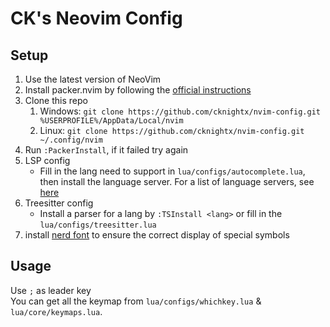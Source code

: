 # CK's Neovim Config

## Setup
1. Use the latest version of NeoVim
1. Install packer.nvim by following the [official instructions](https://github.com/wbthomason/packer.nvim#quickstart)
1. Clone this repo
   1. Windows: `git clone https://github.com/cknightx/nvim-config.git %USERPROFILE%/AppData/Local/nvim`
   1. Linux: `git clone https://github.com/cknightx/nvim-config.git ~/.config/nvim`
1. Run `:PackerInstall`, if it failed try again
1. LSP config
   * Fill in the lang need to support in `lua/configs/autocomplete.lua`, then install the language server. For a list of language servers, see [here](https://github.com/neovim/nvim-lspconfig/blob/master/doc/server_configurations.md)
1. Treesitter config
   * Install a parser for a lang by `:TSInstall <lang>` or fill in the `lua/configs/treesitter.lua`
1.  install [nerd font](https://github.com/laishulu/Sarasa-Mono-SC-Nerd) to ensure the correct display of special symbols

## Usage
Use `;` as leader key<br/>
You can get all the keymap from `lua/configs/whichkey.lua` & `lua/core/keymaps.lua`.
